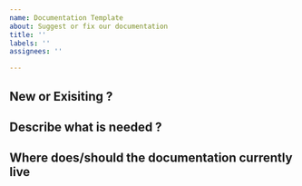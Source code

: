 ```yaml
---
name: Documentation Template
about: Suggest or fix our documentation
title: ''
labels: ''
assignees: ''

---
```


## New or Exisiting ?
<!-- Is this an issue with current documentation or do do we need to create new documentation -->

## Describe what is needed ?
<!-- Describe the documentation need   -->

## Where does/should the documentation currently live
<!-- Is this documentation a tutorial, part of a docstring, ect?      -->
